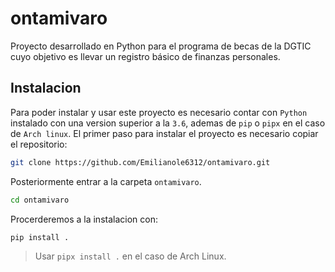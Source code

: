 # ontamivaro

Proyecto desarrollado en Python para el programa de becas de la DGTIC cuyo objetivo es llevar un registro básico de finanzas personales.

## Instalacion

Para poder instalar y usar este proyecto es necesario contar con `Python` instalado con una version superior a la `3.6`, ademas de `pip` o `pipx` en el caso de `Arch linux`.
El primer paso para instalar el proyecto es necesario copiar el repositorio:

``` bash
git clone https://github.com/Emilianole6312/ontamivaro.git
```

Posteriormente entrar a la carpeta `ontamivaro`.

```bash
cd ontamivaro
```

Procerderemos a la instalacion con:

```bash
pip install .
```
> Usar `pipx install .` en el caso de Arch Linux.
